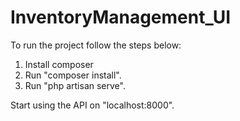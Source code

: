 # InventoryManagement_UI

To run the project follow the steps below:

1. Install composer
2. Run "composer install".
3. Run "php artisan serve".

Start using the API on "localhost:8000".
